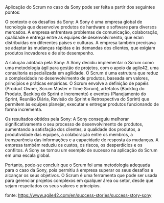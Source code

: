Aplicação do Scrum no caso da Sony pode ser feita a partir dos seguintes pontos:

O contexto e os desafios da Sony: A Sony é uma empresa global de tecnologia que desenvolve produtos de hardware e software para diversos mercados. A empresa enfrentava problemas de comunicação, colaboração, qualidade e entrega entre as equipes de desenvolvimento, que eram distribuídas em diferentes países e culturas. A empresa também precisava se adaptar às mudanças rápidas e às demandas dos clientes, que exigiam produtos inovadores e de alto desempenho.

A solução adotada pela Sony: A Sony decidiu implementar o Scrum como uma metodologia ágil para gestão de projetos, com o apoio da agile42, uma consultoria especializada em agilidade. O Scrum é uma estrutura que reduz a complexidade no desenvolvimento de produtos, baseada em valores, princípios e práticas empíricas. O Scrum envolve a definição de papéis (Product Owner, Scrum Master e Time Scrum), artefatos (Backlog do Produto, Backlog do Sprint e Incremento) e eventos (Planejamento do Sprint, Reunião Diária, Revisão do Sprint e Retrospectiva do Sprint) que permitem às equipes planejar, executar e entregar produtos funcionando de forma incrementa.

Os resultados obtidos pela Sony: A Sony conseguiu melhorar significativamente o seu processo de desenvolvimento de produtos, aumentando a satisfação dos clientes, a qualidade dos produtos, a produtividade das equipes, a colaboração entre os membros, a transparência das informações e a capacidade de resposta às mudanças. A empresa também reduziu os custos, os riscos, os desperdícios e os conflitos. A Sony se tornou um exemplo de sucesso na aplicação do Scrum em uma escala global.

Portanto, pode-se concluir que o Scrum foi uma metodologia adequada para o caso da Sony, pois permitiu à empresa superar os seus desafios e alcançar os seus objetivos. O Scrum é uma ferramenta que pode ser usada para gerenciar projetos complexos em qualquer área ou setor, desde que sejam respeitados os seus valores e princípios.

fonte: https://www.agile42.com/en/success-stories/success-story-sony
